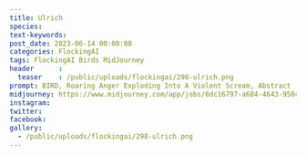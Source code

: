 ```yaml
---
title: Ulrich
species: 
text-keywords: 
post_date: 2023-06-14 00:00:00
categories: FlockingAI
tags: FlockingAI Birds MidJourney 
header      :
  teaser    : /public/uploads/flockingai/298-ulrich.png
prompt: BIRD, Roaring Anger Exploding Into A Violent Scream, Abstract
midjourney: https://www.midjourney.com/app/jobs/6dc16797-a684-4643-950c-74a5bfd1421a
instagram: 
twitter: 
facebook: 
gallery: 
  - /public/uploads/flockingai/298-ulrich.png
---
```


